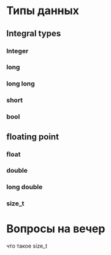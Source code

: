 # Типы данных
## Integral types
### Integer
### long
### long long
### short
### bool
## floating point
### float
### double
### long double
### size_t



# Вопросы на вечер
что такое size_t